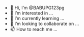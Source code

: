 - 👋 Hi, I’m @BABUPG123pg
- 👀 I’m interested in ...
- 🌱 I’m currently learning ...
- 💞️ I’m looking to collaborate on ...
- 📫 How to reach me ...

<!---
BABUPG123pg/BABUPG123pg is a ✨ special ✨ repository because its `README.md` (this file) appears on your GitHub profile.
You can click the Preview link to take a look at your changes.
--->
